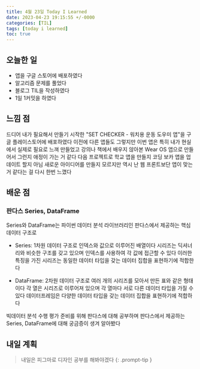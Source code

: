 ```yaml
---
title: 4월 23일 Today I Learned
date: 2023-04-23 19:15:55 +/-0000
categories: [TIL]
tags: [today i learned]
toc: true
---
```


## 오늘한 일

* 앱을 구글 스토어에 배포하였다
* 알고리즘 문제를 풀었다
* 블로그 TIL을 작성하였다
* 1일 1커밋을 하였다

## 느낌 점

드디어 내가 필요해서 만들기 시작한 "SET CHECKER - 워치용 운동 도우미 앱"을 구글 플레이스토어에
배포하였다 이전에 다른 앱들도 그렇지만 이번 앱은 특히 내가 현실에서 실제로 필요로 느껴 만들었고
강의나 책에서 배우지 않아본 Wear OS 앱으로 만들어서 그런지 애정이 가는 거 같다 다음 프로젝트로
학교 앱을 만들지 코딩 보카 앱을 업데이트 할지 아님 새로운 아이디어를 만들지 모르지만 역시 난 웹 프론트보단
앱이 맞는 거 같다는 걸 다시 한번 느꼈다

## 배운 점

### 판다스 Series, DataFrame

Series와 DataFrame는 파이썬 데이터 분석 라이브러리인 판다스에서 제공하는 핵심 데이터 구조로

* Series: 1차원 데이터 구조로 인덱스와 값으로 이루어진 배열이다 시리즈는 딕셔너리와 비슷한 구조를 갖고 있으며 인덱스를 사용하여 각 값에 접근할 수 있다 이러한 특징을 가진 시리즈는 동일한 데이터 타입을 갖는 데이터 집합을 표현하기에 적합한다

* DataFrame: 2차원 데이터 구조로 여러 개의 시리즈를 모아서 만든 표와 같은 형태이다 각 열은 시리즈로 이루어져 있으며 각 열마다 서로 다른 데이터 타입을 가질 수 있다 데이터프레임은 다양한 데이터 타입을 갖는 데이터 집합을 표현하기에 적합하다

빅데이터 분석 수행 평가 준비를 위해 판다스에 대해 공부하며 판다스에서 제공하는 Series, DataFrame에
대해 궁금증이 생겨 알아봤다

## 내일 계획

> 내일은 피그마로 디자인 공부를 해봐야겠다
{: .prompt-tip }
